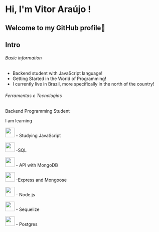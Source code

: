 # Hi, I'm Vitor Araújo !

## Welcome to my GitHub profile:purple_heart:

## Intro

###### Basic information

- Backend student with JavaScript language!
- Getting Started in the World of Programming!
- I currently live in Brazil, more specifically in the north of the country!

###### Ferramentas e Tecnologias

Backend Programming Student

I am learning

<img src="https://cdn.jsdelivr.net/gh/devicons/devicon/icons/javascript/javascript-original.svg" width="30" height="30" />  - Studying JavaScript

<img src="https://cdn.jsdelivr.net/gh/devicons/devicon/icons/mysql/mysql-original.svg" width="30" height="30" />  -SQL

<img src="https://cdn.jsdelivr.net/gh/devicons/devicon/icons/mongodb/mongodb-original.svg" width="30" height="30" />  - API with MongoDB

<img src="https://cdn.jsdelivr.net/gh/devicons/devicon/icons/express/express-original.svg" width="30" height="30" />  -Express and Mongoose

<img src="https://cdn.jsdelivr.net/gh/devicons/devicon/icons/nodejs/nodejs-original.svg" width="30" height="30" />  - Node.js

<img src="https://cdn.jsdelivr.net/gh/devicons/devicon/icons/sequelize/sequelize-original.svg" width="30" height="30" />  - Sequelize

<img src="https://cdn.jsdelivr.net/gh/devicons/devicon/icons/postgresql/postgresql-original.svg" width="30" height="30" />  - Postgres

